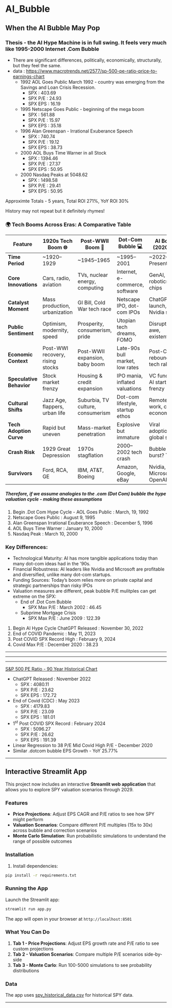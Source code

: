 # AI_Bubble
## When the AI Bubble May Pop <br>

### Thesis - the AI Hype Machine is in full swing.  It feels very much like 1995-2000 Internet .Com Bubble
- There are significant differences, politically, economically, structurally, but they feel the same.
- data : https://www.macrotrends.net/2577/sp-500-pe-ratio-price-to-earnings-chart 
  - 1992 AOL Goes Public March 1992 - country was emerging from the Savings and Loan Crisis Recession.
    - SPX : 403.69
    - SPX P/E : 24.93
    - SPX EPS : 16.19
  - 1995 Netscape Goes Public - beginning of the mega boom
    - SPX : 561.88
    - SPX P/E : 15.97
    - SPX EPS : 35.18
  - 1996 Alan Greenspan - Irrational Exuberance Speech
    - SPX : 740.74
    - SPX P/E : 19.12
    - SPX EPS : 38.73
  - 2000 AOL Buys Time Warner in all Stock
    - SPX : 1394.46
    - SPX P/E : 27.37
    - SPX EPS : 50.95
  - 2000 Nasdaq Peaks at 5048.62
    - SPX : 1498.58
    - SPX P/E : 29.41
    - SPX EPS : 50.95

Approximte Totals - 5 years, Total ROI 271%,  YoY ROI 30%

History may not repeat but it definitely rhymes!
### 🌍 Tech Booms Across Eras: A Comparative Table

| Feature                     | 1920s Tech Boom 🌐              | Post-WWII Boom 🚀               | Dot-Com Bubble 💻               | AI Boom (2020s) 🤖               |
|----------------------------|----------------------------------|----------------------------------|----------------------------------|----------------------------------|
| **Time Period**            | ~1920–1929                       | ~1945–1965                       | ~1995–2001                       | ~2022–Present                    |
| **Core Innovations**       | Cars, radio, aviation            | TVs, nuclear energy, computing   | Internet, e-commerce, software   | GenAI, LLMs, robotics, chips     |
| **Catalyst Moment**        | Mass production, urbanization    | GI Bill, Cold War tech race      | Netscape IPO, dot-com IPOs       | ChatGPT launch, Nvidia surge     |
| **Public Sentiment**       | Optimism, modernity, speed       | Prosperity, consumerism, pride   | Utopian tech dreams, FOMO        | Disruption, awe, existentialism  |
| **Economic Context**       | Post-WWI recovery, rising stocks | Post-WWII expansion, baby boom   | Late-90s bull market, low rates  | Post-COVID rebound, tech rally   |
| **Speculative Behavior**   | Stock market frenzy              | Housing & credit expansion       | IPO mania, inflated valuations   | VC funding, AI startup frenzy    |
| **Cultural Shifts**        | Jazz Age, flappers, urban life   | Suburbia, TV culture, consumerism| Dot-com lifestyle, startup ethos | Remote work, creator economy     |
| **Tech Adoption Curve**    | Rapid but uneven                 | Mass-market penetration          | Explosive but immature           | Viral adoption, global scale     |
| **Crash Risk**             | 1929 Great Depression            | 1970s stagflation                | 2000–2002 tech crash             | Bubble burst? TBD                |
| **Survivors**              | Ford, RCA, GE                    | IBM, AT&T, Boeing                | Amazon, Google, eBay             | Nvidia, Microsoft, OpenAI?       |



##### Therefore, if we assume analogies to the .com (Dot Com) bubble the hype valuation cycle - making these assumptions

  1) Begin .Dot Com Hype Cycle - AOL Goes Public : March, 19, 1992
  2) Netscape Goes Public : August 9, 1995
  3) Alan Greenspan Irrational Exuberance Speech : December 5, 1996
  4) AOL Buys Time Warner : January 10, 2000
  5) Nasdaq Peak : March 10, 2000

### Key Differences:
  - Technological Maturity: AI has more tangible applications today than many dot-com ideas had in the '90s.
  - Financial Robustness: AI leaders like Nvidia and Microsoft are profitable and diversified, unlike many dot-com startups.
  - Funding Sources: Today’s boom relies more on private capital and strategic partnerships than risky IPOs
  - Valuation measures are different, peak bubble P/E mulitples can get extreme on the SPX:
    - End of .Dot Com Bubble
      - SPX Max P/E : March 2002 : 46.45
    - Subprime Mortgage Crisis
      - SPX Max P/E : June 2009 : 122.39

  1) Begin AI Hype Cycle ChatGPT Released : November 30, 2022
  2) End of COVID Pandemic : May 11, 2023
  3) Post COVID SPX Record High : February 9, 2024
  4) Covid Max P/E : December 2020 : 38.23 
---
---
---
<a href='https://www.macrotrends.net/2577/sp-500-pe-ratio-price-to-earnings-chart'>S&P 500 PE Ratio - 90 Year Historical Chart</a>
  - ChatGPT Released : November 2022
    - SPX : 4080.11
    - SPX P/E : 23.62
    - SPX EPS : 172.72
  - End of Covid (CDC) : May 2023
    - SPX : 4179.83
    - SPX P/E : 23.09
    - SPX EPS : 181.01
  - 1<sup>st</sup> Post COVID SPX Record : February 2024
    - SPX : 5096.27
    - SPX P/E : 26.62
    - SPX EPS : 191.39   
  - Linear Regression to 38 P/E Mid Covid High P/E - December 2020
  - Similar .dotcom bubble EPS Growth - YoY 25.77%

---

## Interactive Streamlit App

This project now includes an interactive **Streamlit web application** that allows you to explore SPY valuation scenarios through 2029.

### Features

- **Price Projections**: Adjust EPS CAGR and P/E ratios to see how SPY might perform
- **Valuation Scenarios**: Compare different P/E multiples (15x to 30x) across bubble and correction scenarios
- **Monte Carlo Simulation**: Run probabilistic simulations to understand the range of possible outcomes

### Installation

1. Install dependencies:
```bash
pip install -r requirements.txt
```

### Running the App

Launch the Streamlit app:
```bash
streamlit run app.py
```

The app will open in your browser at `http://localhost:8501`

### What You Can Do

1. **Tab 1 - Price Projections**: Adjust EPS growth rate and P/E ratio to see custom projections
2. **Tab 2 - Valuation Scenarios**: Compare multiple P/E scenarios side-by-side
3. **Tab 3 - Monte Carlo**: Run 100-5000 simulations to see probability distributions

### Data

The app uses [spy_historical_data.csv](spy_historical_data.csv) for historical SPY data.

---
  


